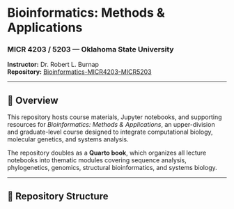 # Bioinformatics: Methods & Applications  
### MICR 4203 / 5203 — Oklahoma State University  
**Instructor:** Dr. Robert L. Burnap  
**Repository:** [Bioinformatics-MICR4203-MICR5203](https://github.com/RobBurnap/Bioinformatics-MICR4203-MICR5203)

---

## 📘 Overview
This repository hosts course materials, Jupyter notebooks, and supporting resources for *Bioinformatics: Methods & Applications*, an upper-division and graduate-level course designed to integrate computational biology, molecular genetics, and systems analysis.

The repository doubles as a **Quarto book**, which organizes all lecture notebooks into thematic modules covering sequence analysis, phylogenetics, genomics, structural bioinformatics, and systems biology.

---

## 🧭 Repository Structure
